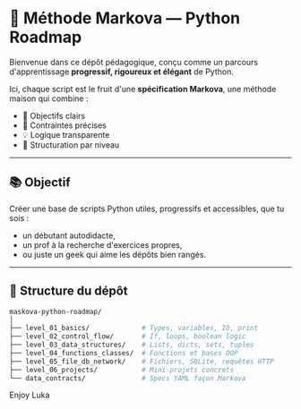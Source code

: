# 🧠 Méthode Markova — Python Roadmap

Bienvenue dans ce dépôt pédagogique, conçu comme un parcours d'apprentissage **progressif, rigoureux et élégant** de Python.

Ici, chaque script est le fruit d'une **spécification Markova**, une méthode maison qui combine :
- 🎯 Objectifs clairs
- 🧪 Contraintes précises
- 💡 Logique transparente
- 📂 Structuration par niveau

---

## 📚 Objectif

Créer une base de scripts Python utiles, progressifs et accessibles, que tu sois :
- un débutant autodidacte,
- un prof à la recherche d'exercices propres,
- ou juste un geek qui aime les dépôts bien rangés.

---

## 🧱 Structure du dépôt

```bash
maskova-python-roadmap/
│
├── level_01_basics/             # Types, variables, IO, print
├── level_02_control_flow/       # If, loops, boolean logic
├── level_03_data_structures/    # Lists, dicts, sets, tuples
├── level_04_functions_classes/  # Fonctions et bases OOP
├── level_05_file_db_network/    # Fichiers, SQLite, requêtes HTTP
├── level_06_projects/           # Mini-projets concrets
└── data_contracts/              # Specs YAML façon Markova
```


Enjoy
Luka
